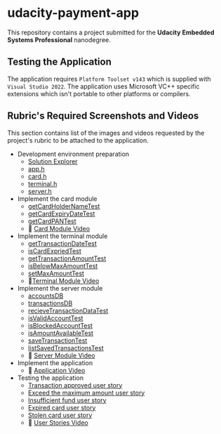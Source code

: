 udacity-payment-app
===================

This repository contains a project submitted for the **Udacity Embedded Systems Professional** nanodegree.

Testing the Application
-----------------------

The application requires `Platform Toolset v143` which is supplied with `Visual Studio 2022`. The application uses Microsoft VC++ specific extensions which isn't portable to other platforms or compilers.

Rubric's Required Screenshots and Videos
----------------------------------------

This section contains list of the images and videos requested by the project's rubric to be attached to the application.

- Development environment preparation
  - [Solution Explorer](docs/1_development_environment/1_folder_structure.png)
  - [app.h](docs/1_development_environment/2_1_app_h.png)
  - [card.h](docs/1_development_environment/2_2_card_h.png)
  - [terminal.h](docs/1_development_environment/2_3_terminal_h.png)
  - [server.h](docs/1_development_environment/2_4_server_h.png)
- Implement the card module
  - [getCardHolderNameTest](docs/2_card_module/1_getCardHolderNameTest.png)
  - [getCardExpiryDateTest](docs/2_card_module/2_getCardExpiryDateTest.png)
  - [getCardPANTest](docs/2_card_module/3_getCardPANTest.png)
  - 🎥 [Card Module Video](docs/2_card_module/vid_card_module.mp4)
- Implement the terminal module
  - [getTransactionDateTest](docs/3_terminal_module/1_getTransactionDateTest.png)
  - [isCardExpriedTest](docs/3_terminal_module/2_isCardExpriedTest.png)
  - [getTransactionAmountTest](docs/3_terminal_module/3_getTransactionAmountTest.png)
  - [isBelowMaxAmountTest](docs/3_terminal_module/4_isBelowMaxAmountTest.png)
  - [setMaxAmountTest](docs/3_terminal_module/5_setMaxAmountTest.png)
  - 🎥[Terminal Module Video](docs/3_terminal_module/vid_terminal_module.mp4)
- Implement the server module
  - [accountsDB](docs/4_server_module/1_accountsDB.png)
  - [transactionsDB](docs/4_server_module/2_transactionsDB.png)
  - [recieveTransactionDataTest](docs/4_server_module/3_recieveTransactionDataTest.png)
  - [isValidAccountTest](docs/4_server_module/4_isValidAccountTest.png)
  - [isBlockedAccountTest](docs/4_server_module/5_isBlockedAccountTest.png)
  - [isAmountAvailableTest](docs/4_server_module/6_isAmountAvailableTest.png)
  - [saveTransactionTest](docs/4_server_module/7_saveTransactionTest.png)
  - [listSavedTransactionsTest](docs/4_server_module/8_listSavedTransactionsTest.png)
  - 🎥 [Server Module Video](docs/4_server_module/vid_server_module.mp4)
- Implement the application
  - 🎥 [Application Video](docs/5_app/vid_app.mp4)
- Testing the application
  - [Transaction approved user story](docs/6_user_test_cases/1_approved.png)
  - [Exceed the maximum amount user story](docs/6_user_test_cases/2_exceed_terminal.png)
  - [Insufficient fund user story](docs/6_user_test_cases/3_insufficient_funds.png)
  - [Expired card user story](docs/6_user_test_cases/4_card_expired.png)
  - [Stolen card user story](docs/6_user_test_cases/5_stolen_card.png)
  - 🎥 [User Stories Video](docs/6_user_test_cases/vid_user_cases.mp4)
